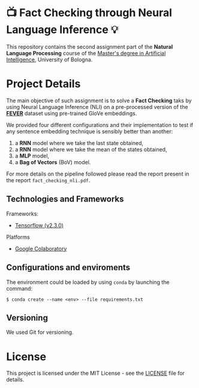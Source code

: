 # :tv: Fact Checking through Neural Language Inference :bulb:

This repository contains the second assignment part of the **Natural Language Processing** course of the [Master's degree in Artificial Intelligence](https://corsi.unibo.it/2cycle/artificial-intelligence), University of Bologna. 

# Project Details


The main objective of such assignment is to solve a **Fact Checking** taks by using Neural Language Inference (NLI) on a pre-processed version of the [**FEVER**](https://fever.ai/dataset/fever.html) dataset using pre-trained GloVe embeddings.

We provided four different configurations and their implementation to test if any sentence embedding technique is sensibly better than another:
1. a **RNN** model where we take the last state obtained,
2. a **RNN** model where we take the mean of the states obtained,
3. a **MLP** model,
4. a **Bag of Vectors** (BoV) model.

For more details on the pipeline followed please read the report present in the report `fact_checking_nli.pdf`.

## Technologies and Frameworks

Frameworks:
- [Tensorflow (v2.3.0)](https://www.tensorflow.org/)

Platforms
- [Google Colaboratory](https://colab.research.google.com)

## Configurations and enviroments

The environment could be loaded by using `conda` by launching the command:
```shell
$ conda create --name <env> --file requirements.txt
```

## Versioning

We used Git for versioning.

# License

This project is licensed under the MIT License - see the [LICENSE](./LICENSE) file for details.